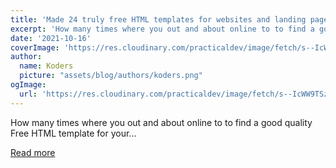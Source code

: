```yaml
---
title: 'Made 24 truly free HTML templates for websites and landing pages'
excerpt: 'How many times where you out and about online to to find a good quality Free HTML template for your...'
date: '2021-10-16'
coverImage: 'https://res.cloudinary.com/practicaldev/image/fetch/s--IcWW9TSz--/c_imagga_scale,f_auto,fl_progressive,h_420,q_auto,w_1000/https://dev-to-uploads.s3.amazonaws.com/uploads/articles/1cdaj2mh7amfugaac7wq.jpg'
author:
  name: Koders
  picture: "assets/blog/authors/koders.png"
ogImage:
  url: 'https://res.cloudinary.com/practicaldev/image/fetch/s--IcWW9TSz--/c_imagga_scale,f_auto,fl_progressive,h_420,q_auto,w_1000/https://dev-to-uploads.s3.amazonaws.com/uploads/articles/1cdaj2mh7amfugaac7wq.jpg'
---
```


How many times where you out and about online to to find a good quality Free HTML template for your...

[Read more](https://dev.to/luciantartea/made-24-truly-free-html-templates-for-websites-and-landing-pages-kph)
